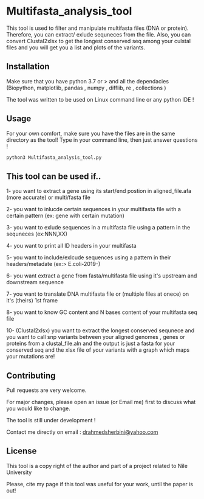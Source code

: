 # Multifasta_analysis_tool 

This tool is used to filter and manipulate  multifasta files (DNA or protein). Therefore, you can extract/ exlude sequneces from the file. Also, you can convert Clustal2xlsx to get the longest conserved seq among your culstal files and you will get you a list and plots of the variants.

## Installation

Make sure that you have python 3.7 or > and all the dependacies (Biopython, matplotlib, pandas , numpy , difflib, re , collections )

The tool was written to be used on Linux command line or any python IDE !

## Usage
For your own comfort, make sure you have the files are in the same directory as the tool!
Type in your command line, then just answer questions !


```python
python3 Multifasta_analysis_tool.py

```

## This tool can be used if..
1- you want to extract a gene using its start/end postion in aligned_file.afa (more accurate) or multi/fasta file

2- you want to inlucde certain sequences in your multifasta file with a certain pattern (ex: gene with certain mutation)

3- you want to exlude sequences in a multifasta file using a pattern in the sequneces (ex:NNN,XX)

4- you want to  print all  ID headers in your multifasta

5- you want to include/exlcude sequences using a pattern in their headers/metadate (ex:> E.coli-2019-)

6- you want extract a gene from fasta/multifasta file using it's upstream and downstream sequence

7- you want to translate DNA multifasta file or (multiple files at onece) on  it's (theirs) 1st frame

8- you want to know GC content and N bases content of your multifasta seq file

10- (Clustal2xlsx) you want to extract the longest conserved sequnece and you want to call snp variants between your aligned genomes , genes or proteins from a clustal_file.aln and the output is just a fasta for your conserved seq and the xlsx file of your variants with a graph which maps your mutations are!

## Contributing
Pull requests are very welcome. 


For major changes, please open an issue (or Email me) first to discuss what you would like to change.

The tool is still under development !

Contact me directly on email : drahmedsherbini@yahoo.com
## License
This tool is a copy right of the author and  part of a project related to Nile University 

Please, cite my page if this tool was useful for your work, until the paper is out!
